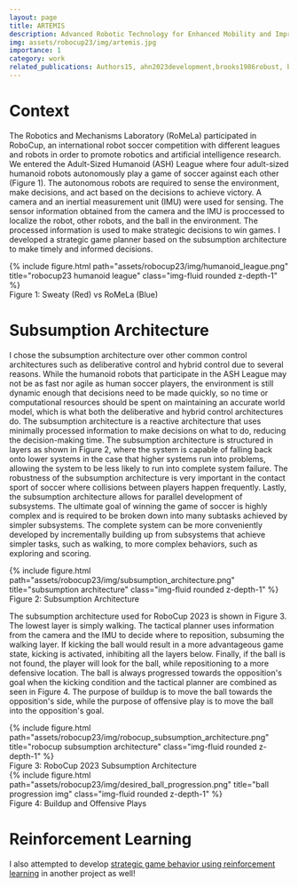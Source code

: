 ```yaml
---
layout: page
title: ARTEMIS
description: Advanced Robotic Technology for Enhanced Mobility and Improved Stability
img: assets/robocup23/img/artemis.jpg
importance: 1
category: work
related_publications: Authors15, ahn2023development,brooks1986robust, brooks1991new,  nakhaeinia2011review, tzafestas2018mobile, vukovic2009new, batinovic2020decentralized, carreras2003proposal
---
```


# Context
The Robotics and Mechanisms Laboratory (RoMeLa) participated in RoboCup, an international robot soccer competition with different leagues and robots in order to promote robotics and artificial intelligence research. We entered the Adult-Sized Humanoid (ASH) League where four adult-sized humanoid robots autonomously play a game of soccer against each other (Figure 1). The autonomous robots are required to sense the environment, make decisions, and act based on the decisions to achieve victory. A camera and an inertial measurement unit (IMU) were used for sensing. The sensor information obtained from the camera and the IMU is proccessed to localize the robot, other robots, and the ball in the environment. The processed information is used to make strategic decisions to win games. I developed a strategic game planner based on the subsumption architecture to make timely and informed decisions. 

<div class="row">
    <div class="col-sm mt-3 mt-md-0">
        {% include figure.html path="assets/robocup23/img/humanoid_league.png" title="robocup23 humanoid league" class="img-fluid rounded z-depth-1" %}
    </div>
</div>
<div class="caption">
    Figure 1: Sweaty (Red) vs RoMeLa (Blue)
</div>

# Subsumption Architecture
I chose the subsumption architecture over other common control architectures such as deliberative control and hybrid control due to several reasons. While the humanoid robots that participate in the ASH League may not be as fast nor agile as human soccer players, the environment is still dynamic enough that decisions need to be made quickly, so no time or computational resources should be spent on maintaining an accurate world model, which is what both the deliberative and hybrid control architectures do. The subsumption architecture is a reactive architecture that uses minimally processed information to make decisions on what to do, reducing the decision-making time. The subsumption architecture is structured in layers as shown in Figure 2, where the system is capable of falling back onto lower systems in the case that higher systems run into problems, allowing the system to be less likely to run into complete system failure. The robustness of the subsumption architecture is very important in the contact sport of soccer where collisions between players happen frequently. Lastly, the subsumption architecture allows for parallel development of subsystems. The ultimate goal of winning the game of soccer is highly complex and is required to be broken down into many subtasks achieved by simpler subsystems. The complete system can be more conveniently developed by incrementally building up from subsystems that achieve simpler tasks, such as walking, to more complex behaviors, such as exploring and scoring.

<div class="row">
    <div class="col-sm mt-3 mt-md-0">
        {% include figure.html path="assets/robocup23/img/subsumption_architecture.png" title="subsumption architecture" class="img-fluid rounded z-depth-1" %}
    </div>
</div>
<div class="caption">
    Figure 2: Subsumption Architecture
</div>

The subsumption architecture used for RoboCup 2023 is shown in Figure 3. The lowest layer is simply walking. The tactical planner uses information from the camera and the IMU to decide where to reposition, subsuming the walking layer. If kicking the ball would result in a more advantageous game state, kicking is activated, inhibiting all the layers below. Finally, if the ball is not found, the player will look for the ball, while repositioning to a more defensive location. The ball is always progressed towards the opposition's goal when the kicking condition and the tactical planner are combined as seen in Figure 4. The purpose of buildup is to move the ball towards the opposition's side, while the purpose of offensive play is to move the ball into the opposition's goal.

<div class="row">
    <div class="col-sm mt-3 mt-md-0">
        {% include figure.html path="assets/robocup23/img/robocup_subsumption_architecture.png" title="robocup subsumption architecture" class="img-fluid rounded z-depth-1" %}
    </div>
</div>
<div class="caption">
    Figure 3: RoboCup 2023 Subsumption Architecture
</div>

<div class="row">
    <div class="col-sm mt-3 mt-md-0">
        {% include figure.html path="assets/robocup23/img/desired_ball_progression.png" title="ball progression img" class="img-fluid rounded z-depth-1" %}
    </div>
</div>
<div class="caption">
    Figure 4: Buildup and Offensive Plays
</div>

# Reinforcement Learning
I also attempted to develop [strategic game behavior using reinforcement learning](https://jisungahn10.github.io/projects/deeprl/) in another project as well!